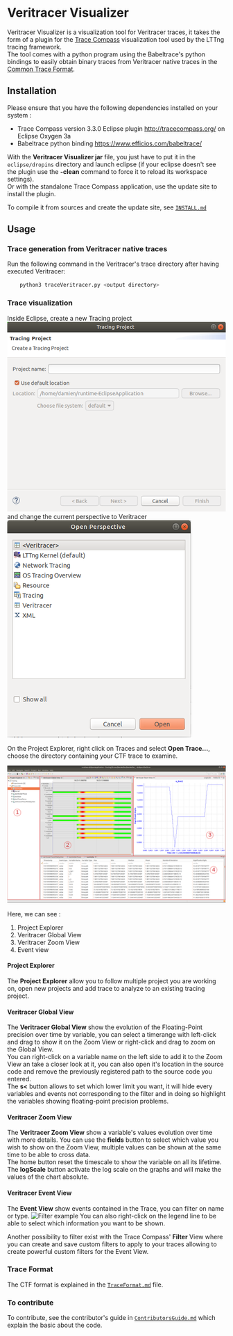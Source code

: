 # Veritracer Visualizer

Veritracer Visualizer is a visualization tool for Veritracer traces, it takes the form of a plugin for the [Trace Compass](http://tracecompass.org/) visualization tool used by the LTTng tracing framework.\
The tool comes with a python program using the Babeltrace's python bindings to easily obtain binary traces from Veritracer native traces in the [Common Trace Format](http://diamon.org/ctf/).

## Installation

Please ensure that you have the following dependencies installed on your system :

* Trace Compass version 3.3.0 Eclipse plugin http://tracecompass.org/ on Eclipse Oxygen 3a
* Babeltrace python binding https://www.efficios.com/babeltrace/

With the **Veritracer Visualizer jar** file, you just have to put it in the `eclipse/dropins` directory and launch eclipse (if your eclipse doesn't see the plugin use the **-clean** command to force it to reload its workspace settings).\
Or with the standalone Trace Compass application, use the update site to install the plugin.

To compile it from sources and create the update site, see [`INSTALL.md`](./INSTALL.md)

## Usage

### Trace generation from Veritracer native traces

Run the following command in the Veritracer's trace directory after having executed Veritracer:

```bash
    python3 traceVeritracer.py <output directory>
```

### Trace visualization

Inside Eclipse, create a new Tracing project\
![Create a Tracing project](img/create_tracing_project.png)\
and change the current perspective to Veritracer\
![Change the current perspective](img/change_perspective.png)

On the Project Explorer, right click on Traces and select **Open Trace...**, choose the directory containing your CTF trace to examine.

![General look on the application](img/perspective_1.png)

Here, we can see :

1. Project Explorer
1. Veritracer Global View
1. Veritracer Zoom View
1. Event view

#### Project Explorer

The **Project Explorer** allow you to follow multiple project you are working on, open new projects and add trace to analyze to an existing tracing project.

#### Veritracer Global View

The **Veritracer Global View** show the evolution of the Floating-Point precision over time by variable, you can select a timerange with left-click and drag to show it on the Zoom View or right-click and drag to zoom on the Global View.\
You can right-click on a variable name on the left side to add it to the Zoom View an take a closer look at it, you can also open it's location in the source code and remove the previously registered path to the source code you entered.\
The **s\<** button allows to set which lower limit you want, it will hide every variables and events not corresponding to the filter and in doing so highlight the variables showing floating-point precision problems.

#### Veritracer Zoom View

The **Veritracer Zoom View** show a variable's values evolution over time with more details. You can use the **fields** button to select which value you wish to show on the Zoom View, multiple values can be shown at the same time to be able to cross data.\
The home button reset the timescale to show the variable on all its lifetime.\
The **logScale** button activate the log scale on the graphs and will make the values of the chart absolute.

#### Veritracer Event View

The **Event View** show events contained in the Trace, you can filter on name or type.
![Filter example](img/event_view_filter.png)
You can also right-click on the legend line to be able to select which information you want to be shown.

Another possibility to filter exist with the Trace Compass' **Filter** View where you can create and save custom filters to apply to your traces allowing to create powerful custom filters for the Event View.

### Trace Format

The CTF format is explained in the [`TraceFormat.md`](./TraceFormat.md) file.

### To contribute

To contribute, see the contributor's guide in [`ContributorsGuide.md`](./ContributorsGuide.md) which explain the basic about the code.